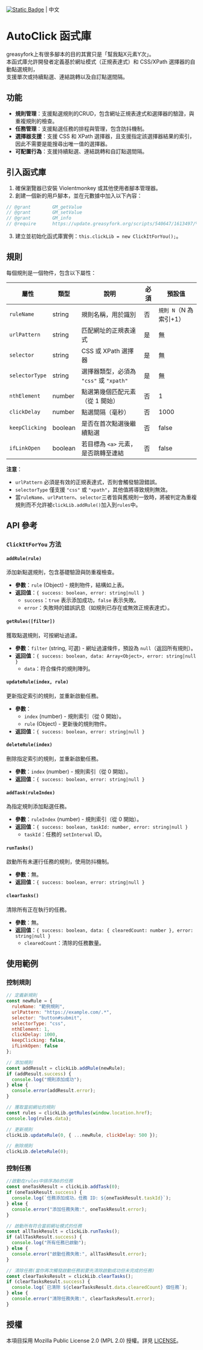 [![Static Badge](https://img.shields.io/badge/lang-en-red)](https://github.com/Max46656/EverythingInGreasyFork/tree/main/%E7%9C%81%E5%8A%9B/AutoClickElementLib/README.md) | 中文
# AutoClick 函式庫

greasyfork上有很多腳本的目的其實只是「幫我點X元素Y次」。  
本函式庫允許開發者定義基於網址模式（正規表達式）和 CSS/XPath 選擇器的自動點選規則，  
支援單次或持續點選、連結跳轉以及自訂點選間隔。  

## 功能

- **規則管理**：支援點選規則的CRUD，包含網址正規表達式和選擇器的驗證，與重複規則的檢查。
- **任務管理**：支援點選任務的排程與管理，包含防抖機制。
- **選擇器支援**：支援 CSS 和 XPath 選擇器，且支援指定該選擇器結果的索引，因此不需要是能搜尋出唯一值的選擇器。
- **可配置行為**：支援持續點選、連結跳轉和自訂點選間隔。

## 引入函式庫

1. 確保瀏覽器已安裝 Violentmonkey 或其他使用者腳本管理器。
2. 創建一個新的用戶腳本，並在元數據中加入以下內容：
```JavaScript
// @grant        GM_getValue
// @grant        GM_setValue
// @grant        GM_info
// @require      https://update.greasyfork.org/scripts/540647/1613497/%E8%87%AA%E5%8B%95%E9%BB%9E%E9%81%B8%E5%85%83%E7%B4%A0%E5%87%BD%E5%BC%8F%E5%BA%AB.js
```
3. 建立並初始化函式庫實例：`this.clickLib = new ClickItForYou();`。

## 規則

每個規則是一個物件，包含以下屬性：

| 屬性            | 類型    | 說明                                      | 必須 | 預設值        |
|-----------------|---------|-------------------------------------------|------|---------------|
| `ruleName`      | string  | 規則名稱，用於識別                        | 否   | `規則 N`（N 為索引+1） |
| `urlPattern`    | string  | 匹配網址的正規表達式                      | 是   | 無            |
| `selector`      | string  | CSS 或 XPath 選擇器                       | 是   | 無            |
| `selectorType`  | string  | 選擇器類型，必須為 `"css"` 或 `"xpath"`   | 是   | 無            |
| `nthElement`    | number  | 點選第幾個匹配元素（從 1 開始）           | 否   | 1             |
| `clickDelay`    | number  | 點選間隔（毫秒）                          | 否   | 1000          |
| `keepClicking`  | boolean | 是否在首次點選後繼續點選                  | 否   | false         |
| `ifLinkOpen`    | boolean | 若目標為 `<a>` 元素，是否跳轉至連結       | 否   | false         |

**注意**：
- `urlPattern` 必須是有效的正規表達式，否則會觸發驗證錯誤。
- `selectorType` 僅支援 `"css"` 或 `"xpath"`，其他值將導致規則無效。
- 當`ruleName`、`urlPattern`、`selector`三者皆與舊規則一致時，將被判定為重複規則而不允許被`clickLib.addRule()`加入到`rules`中。

## API 參考

### `ClickItForYou` 方法

#### `addRule(rule)`
添加新點選規則，包含基礎驗證與防重複檢查。
- **參數**：`rule` (Object) - 規則物件，結構如上表。
- **返回值**：`{ success: boolean, error: string|null }`
  - `success`：`true` 表示添加成功，`false` 表示失敗。
  - `error`：失敗時的錯誤訊息（如規則已存在或無效正規表達式）。

#### `getRules([filter])`
獲取點選規則，可按網址過濾。
- **參數**：`filter` (string, 可選) - 網址過濾條件，預設為 `null`（返回所有規則）。
- **返回值**：`{ success: boolean, data: Array<Object>, error: string|null }`
  - `data`：符合條件的規則陣列。

#### `updateRule(index, rule)`
更新指定索引的規則，並重新啟動任務。
- **參數**：
  - `index` (number) - 規則索引（從 0 開始）。
  - `rule` (Object) - 更新後的規則物件。
- **返回值**：`{ success: boolean, error: string|null }`

#### `deleteRule(index)`
刪除指定索引的規則，並重新啟動任務。
- **參數**：`index` (number) - 規則索引（從 0 開始）。
- **返回值**：`{ success: boolean, error: string|null }`

#### `addTask(ruleIndex)`
為指定規則添加點選任務。
- **參數**：`ruleIndex` (number) - 規則索引（從 0 開始）。
- **返回值**：`{ success: boolean, taskId: number, error: string|null }`
  - `taskId`：任務的 `setInterval` ID。

#### `runTasks()`
啟動所有未運行任務的規則，使用防抖機制。
- **參數**：無。
- **返回值**：`{ success: boolean, error: string|null }`

#### `clearTasks()`
清除所有正在執行的任務。
- **參數**：無。
- **返回值**：`{ success: boolean, data: { clearedCount: number }, error: string|null }`
  - `clearedCount`：清除的任務數量。

## 使用範例
### 控制規則

```JavaScript
// 定義新規則
const newRule = {
  ruleName: "範例規則",
  urlPattern: "https://example.com/.*",
  selector: "button#submit",
  selectorType: "css",
  nthElement: 1,
  clickDelay: 1000,
  keepClicking: false,
  ifLinkOpen: false
};

// 添加規則
const addResult = clickLib.addRule(newRule);
if (addResult.success) {
  console.log("規則添加成功");
} else {
  console.error(addResult.error);
}

// 獲取當前網址的規則
const rules = clickLib.getRules(window.location.href);
console.log(rules.data);

// 更新規則
clickLib.updateRule(0, { ...newRule, clickDelay: 500 });

// 刪除規則
clickLib.deleteRule(0);
```

### 控制任務

```JavaScript
//啟動在rules中排序為0的任務
const oneTaskResult = clickLib.addTask(0);
if (oneTaskResult.success) {
  console.log(`任務添加成功，任務 ID: ${oneTaskResult.taskId}`);
} else {
  console.error("添加任務失敗:", oneTaskResult.error);
}

// 啟動所有符合當前網址模式的任務
const allTaskResult = clickLib.runTasks();
if (allTaskResult.success) {
  console.log("所有任務已啟動");
} else {
  console.error("啟動任務失敗:", allTaskResult.error);
}

// 清除任務(當你再次觸發啟動任務前要先清除啟動成功但未完成的任務)
const clearTasksResult = clickLib.clearTasks();
if (clearTasksResult.success) {
  console.log(`已清除 ${clearTasksResult.data.clearedCount} 個任務`);
} else {
  console.error("清除任務失敗:", clearTasksResult.error);
}
```

## 授權
本項目採用 Mozilla Public License 2.0 (MPL 2.0) 授權。詳見 [LICENSE](https://www.mozilla.org/en-US/MPL/2.0/)。
